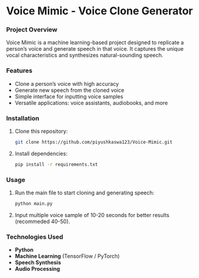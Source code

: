 
# Voice Mimic - Voice Clone Generator

### Project Overview
Voice Mimic is a machine learning-based project designed to replicate a person’s voice and generate speech in that voice. It captures the unique vocal characteristics and synthesizes natural-sounding speech.

### Features
- Clone a person’s voice with high accuracy
- Generate new speech from the cloned voice
- Simple interface for inputting voice samples
- Versatile applications: voice assistants, audiobooks, and more

### Installation
1. Clone this repository:  
   ```bash
   git clone https://github.com/piyushkaswa123/Voice-Mimic.git
   ```
2. Install dependencies:  
   ```bash
   pip install -r requirements.txt
   ```

### Usage
1. Run the main file to start cloning and generating speech:
   ```bash
   python main.py
   ```
2. Input multiple  voice sample of 10-20 seconds for better results (recommeded 40-50).

### Technologies Used
- **Python**
- **Machine Learning** (TensorFlow / PyTorch)
- **Speech Synthesis**
- **Audio Processing**




